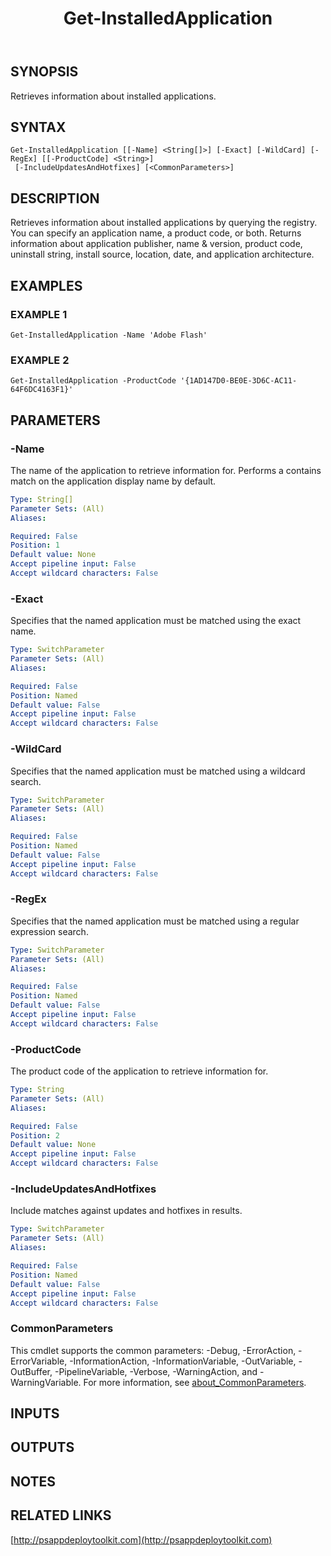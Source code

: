 ﻿---
title: Get-InstalledApplication
editLink: false
isShowComments: false
external help file: PSAppDeployToolkit-help.xml
Module Name: PSAppDeployToolkit
online version: http://psappdeploytoolkit.com
schema: 2.0.0
---

## SYNOPSIS
Retrieves information about installed applications.

## SYNTAX

```
Get-InstalledApplication [[-Name] <String[]>] [-Exact] [-WildCard] [-RegEx] [[-ProductCode] <String>]
 [-IncludeUpdatesAndHotfixes] [<CommonParameters>]
```

## DESCRIPTION
Retrieves information about installed applications by querying the registry.
You can specify an application name, a product code, or both.
Returns information about application publisher, name & version, product code, uninstall string, install source, location, date, and application architecture.

## EXAMPLES

### EXAMPLE 1
```
Get-InstalledApplication -Name 'Adobe Flash'
```

### EXAMPLE 2
```
Get-InstalledApplication -ProductCode '{1AD147D0-BE0E-3D6C-AC11-64F6DC4163F1}'
```

## PARAMETERS

### -Name
The name of the application to retrieve information for.
Performs a contains match on the application display name by default.

```yaml
Type: String[]
Parameter Sets: (All)
Aliases:

Required: False
Position: 1
Default value: None
Accept pipeline input: False
Accept wildcard characters: False
```

### -Exact
Specifies that the named application must be matched using the exact name.

```yaml
Type: SwitchParameter
Parameter Sets: (All)
Aliases:

Required: False
Position: Named
Default value: False
Accept pipeline input: False
Accept wildcard characters: False
```

### -WildCard
Specifies that the named application must be matched using a wildcard search.

```yaml
Type: SwitchParameter
Parameter Sets: (All)
Aliases:

Required: False
Position: Named
Default value: False
Accept pipeline input: False
Accept wildcard characters: False
```

### -RegEx
Specifies that the named application must be matched using a regular expression search.

```yaml
Type: SwitchParameter
Parameter Sets: (All)
Aliases:

Required: False
Position: Named
Default value: False
Accept pipeline input: False
Accept wildcard characters: False
```

### -ProductCode
The product code of the application to retrieve information for.

```yaml
Type: String
Parameter Sets: (All)
Aliases:

Required: False
Position: 2
Default value: None
Accept pipeline input: False
Accept wildcard characters: False
```

### -IncludeUpdatesAndHotfixes
Include matches against updates and hotfixes in results.

```yaml
Type: SwitchParameter
Parameter Sets: (All)
Aliases:

Required: False
Position: Named
Default value: False
Accept pipeline input: False
Accept wildcard characters: False
```

### CommonParameters
This cmdlet supports the common parameters: -Debug, -ErrorAction, -ErrorVariable, -InformationAction, -InformationVariable, -OutVariable, -OutBuffer, -PipelineVariable, -Verbose, -WarningAction, and -WarningVariable. For more information, see [about_CommonParameters](http://go.microsoft.com/fwlink/?LinkID=113216).

## INPUTS

## OUTPUTS

## NOTES

## RELATED LINKS

[http://psappdeploytoolkit.com](http://psappdeploytoolkit.com)

